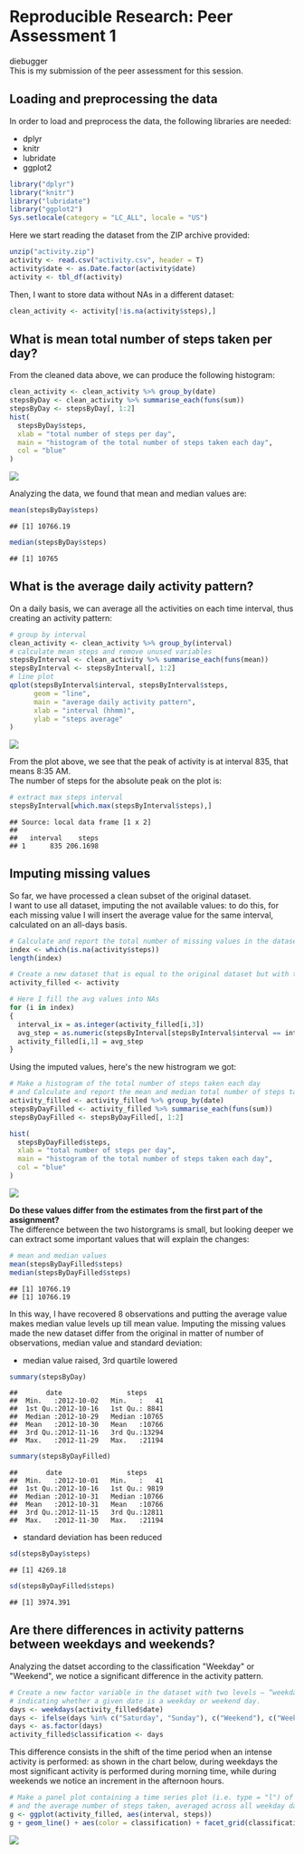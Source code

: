 # Reproducible Research: Peer Assessment 1
diebugger  
This is my submission of the peer assessment for this session.

## Loading and preprocessing the data
In order to load and preprocess the data, the following libraries are needed:  
- dplyr  
- knitr  
- lubridate  
- ggplot2  


```r
library("dplyr")
library("knitr")
library("lubridate")
library("ggplot2")
Sys.setlocale(category = "LC_ALL", locale = "US")
```

Here we start reading the dataset from the ZIP archive provided:  

```r
unzip("activity.zip")
activity <- read.csv("activity.csv", header = T)
activity$date <- as.Date.factor(activity$date)
activity <- tbl_df(activity)
```
Then, I want to store data without NAs in a different dataset:  

```r
clean_activity <- activity[!is.na(activity$steps),]
```

## What is mean total number of steps taken per day?
From the cleaned data above, we can produce the following histogram:  

```r
clean_activity <- clean_activity %>% group_by(date)
stepsByDay <- clean_activity %>% summarise_each(funs(sum))
stepsByDay <- stepsByDay[, 1:2]
hist(
  stepsByDay$steps, 
  xlab = "total number of steps per day", 
  main = "histogram of the total number of steps taken each day", 
  col = "blue"
)
```

![](PA1_template_files/figure-html/histogram-1.png) 

Analyzing the data, we found that mean and median values are:  

```r
mean(stepsByDay$steps)
```

```
## [1] 10766.19
```

```r
median(stepsByDay$steps)
```

```
## [1] 10765
```

## What is the average daily activity pattern?
On a daily basis, we can average all the activities on each time interval, thus creating an activity pattern:  

```r
# group by interval
clean_activity <- clean_activity %>% group_by(interval)
# calculate mean steps and remove unused variables
stepsByInterval <- clean_activity %>% summarise_each(funs(mean))
stepsByInterval <- stepsByInterval[, 1:2]
# line plot
qplot(stepsByInterval$interval, stepsByInterval$steps, 
      geom = "line", 
      main = "average daily activity pattern", 
      xlab = "interval (hhmm)", 
      ylab = "steps average"
)
```

![](PA1_template_files/figure-html/daily_pattern-1.png) 

From the plot above, we see that the peak of activity is at interval 835, that means 8:35 AM.  
The number of steps for the absolute peak on the plot is:  

```r
# extract max steps interval
stepsByInterval[which.max(stepsByInterval$steps),]
```

```
## Source: local data frame [1 x 2]
## 
##   interval    steps
## 1      835 206.1698
```

## Imputing missing values
So far, we have processed a clean subset of the original dataset.  
I want to use all dataset, imputing the not available values: to do this, for each missing value I will insert the average value for the same interval, calculated on an all-days basis.  


```r
# Calculate and report the total number of missing values in the dataset (i.e. the total number of rows with NAs)
index <- which(is.na(activity$steps))
length(index)

# Create a new dataset that is equal to the original dataset but with the missing data filled in.
activity_filled <- activity

# Here I fill the avg values into NAs
for (i in index)
{
  interval_ix = as.integer(activity_filled[i,3])
  avg_step = as.numeric(stepsByInterval[stepsByInterval$interval == interval_ix, 2])
  activity_filled[i,1] = avg_step
}
```

Using the imputed values, here's the new histrogram we got:  

```r
# Make a histogram of the total number of steps taken each day 
# and Calculate and report the mean and median total number of steps taken per day. 
activity_filled <- activity_filled %>% group_by(date)
stepsByDayFilled <- activity_filled %>% summarise_each(funs(sum))
stepsByDayFilled <- stepsByDayFilled[, 1:2]

hist(
  stepsByDayFilled$steps, 
  xlab = "total number of steps per day", 
  main = "histogram of the total number of steps taken each day", 
  col = "blue"
)
```

![](PA1_template_files/figure-html/unnamed-chunk-2-1.png) 

**Do these values differ from the estimates from the first part of the assignment?**  
The difference between the two historgrams is small, but looking deeper we can extract some important values that will explain the changes:  

```r
# mean and median values
mean(stepsByDayFilled$steps)
median(stepsByDayFilled$steps)
```

```
## [1] 10766.19
## [1] 10766.19
```

In this way, I have recovered 8 observations and putting the average value makes median value levels up till mean value. 
Imputing the missing values made the new dataset differ from the original in matter of number of observations, median value and standard deviation:  

- median value raised, 3rd quartile lowered  

```r
summary(stepsByDay)
```

```
##       date                steps      
##  Min.   :2012-10-02   Min.   :   41  
##  1st Qu.:2012-10-16   1st Qu.: 8841  
##  Median :2012-10-29   Median :10765  
##  Mean   :2012-10-30   Mean   :10766  
##  3rd Qu.:2012-11-16   3rd Qu.:13294  
##  Max.   :2012-11-29   Max.   :21194
```

```r
summary(stepsByDayFilled)
```

```
##       date                steps      
##  Min.   :2012-10-01   Min.   :   41  
##  1st Qu.:2012-10-16   1st Qu.: 9819  
##  Median :2012-10-31   Median :10766  
##  Mean   :2012-10-31   Mean   :10766  
##  3rd Qu.:2012-11-15   3rd Qu.:12811  
##  Max.   :2012-11-30   Max.   :21194
```
- standard deviation has been reduced  

```r
sd(stepsByDay$steps)
```

```
## [1] 4269.18
```

```r
sd(stepsByDayFilled$steps)
```

```
## [1] 3974.391
```

## Are there differences in activity patterns between weekdays and weekends?
Analyzing the datset according to the classification "Weekday" or "Weekend", we notice a significant difference in the activity pattern.  

```r
# Create a new factor variable in the dataset with two levels – “weekday” and “weekend” 
# indicating whether a given date is a weekday or weekend day.
days <- weekdays(activity_filled$date)
days <- ifelse(days %in% c("Saturday", "Sunday"), c("Weekend"), c("Weekday"))
days <- as.factor(days)
activity_filled$classification <- days
```

This difference consists in the shift of the time period when an intense activity is performed: as shown in the chart below, during weekdays the most significant activity is performed during morning time, while during weekends we notice an increment in the afternoon hours.  


```r
# Make a panel plot containing a time series plot (i.e. type = "l") of the 5-minute interval (x-axis) 
# and the average number of steps taken, averaged across all weekday days or weekend days (y-axis).
g <- ggplot(activity_filled, aes(interval, steps))
g + geom_line() + aes(color = classification) + facet_grid(classification ~ .) + labs(title = "weekdays and weekends activity patterns") + labs(x = "interval (hhmm)", y = "steps average")
```

![](PA1_template_files/figure-html/weekdiff-1.png) 
